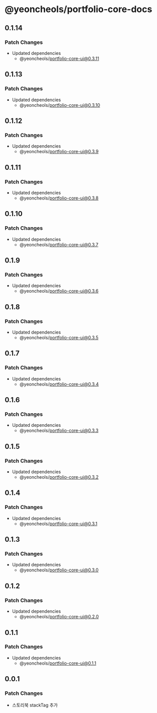 # @yeoncheols/portfolio-core-docs

## 0.1.14

### Patch Changes

- Updated dependencies
  - @yeoncheols/portfolio-core-ui@0.3.11

## 0.1.13

### Patch Changes

- Updated dependencies
  - @yeoncheols/portfolio-core-ui@0.3.10

## 0.1.12

### Patch Changes

- Updated dependencies
  - @yeoncheols/portfolio-core-ui@0.3.9

## 0.1.11

### Patch Changes

- Updated dependencies
  - @yeoncheols/portfolio-core-ui@0.3.8

## 0.1.10

### Patch Changes

- Updated dependencies
  - @yeoncheols/portfolio-core-ui@0.3.7

## 0.1.9

### Patch Changes

- Updated dependencies
  - @yeoncheols/portfolio-core-ui@0.3.6

## 0.1.8

### Patch Changes

- Updated dependencies
  - @yeoncheols/portfolio-core-ui@0.3.5

## 0.1.7

### Patch Changes

- Updated dependencies
  - @yeoncheols/portfolio-core-ui@0.3.4

## 0.1.6

### Patch Changes

- Updated dependencies
  - @yeoncheols/portfolio-core-ui@0.3.3

## 0.1.5

### Patch Changes

- Updated dependencies
  - @yeoncheols/portfolio-core-ui@0.3.2

## 0.1.4

### Patch Changes

- Updated dependencies
  - @yeoncheols/portfolio-core-ui@0.3.1

## 0.1.3

### Patch Changes

- Updated dependencies
  - @yeoncheols/portfolio-core-ui@0.3.0

## 0.1.2

### Patch Changes

- Updated dependencies
  - @yeoncheols/portfolio-core-ui@0.2.0

## 0.1.1

### Patch Changes

- Updated dependencies
  - @yeoncheols/portfolio-core-ui@0.1.1

## 0.0.1

### Patch Changes

- 스토리북 stackTag 추가

